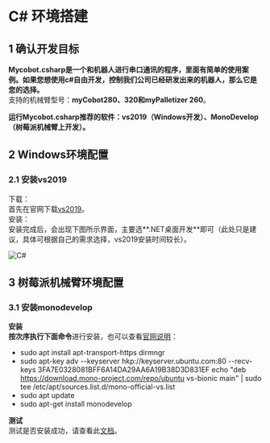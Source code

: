 # C# 环境搭建

## 1 确认开发目标

**Mycobot.csharp是一个和机器人进行串口通讯的程序，里面有简单的使用案例。如果您想使用c#自由开发，控制我们公司已经研发出来的机器人，那么它是您的选择。**<br>
支持的机械臂型号：**myCobot280、320和myPalletizer 260**。<br>

**运行Mycobot.csharp推荐的软件：vs2019（Windows开发）、MonoDevelop （树莓派机械臂上开发）。**<br>

## 2 Windows环境配置

### 2.1 安装vs2019

下载：<br>
首先在官网下载[vs2019](https://visualstudio.microsoft.com/zh-hans/vs/)。<br>
安装：<br>
安装完成后，会出现下图所示界面，主要选**.NET桌面开发**即可（此处只是建议，具体可根据自己的需求选择，vs2019安装时间较长）。<br>

![C#](../../../resources/3-FunctionsAndApplications/6.developmentGuide/C#/build/c#build.png)	

## 3 树莓派机械臂环境配置
### 3.1 安装monodevelop
**安装**<br>
**按次序执行下面命令**进行安装，也可以查看[官网说明](https://www.monodevelop.com/download/#fndtn-download-lin)：<br>
* sudo apt install apt-transport-https dirmngr<br>
* sudo apt-key adv --keyserver hkp://keyserver.ubuntu.com:80 --recv-keys 3FA7E0328081BFF6A14DA29AA6A19B38D3D831EF
echo "deb https://download.mono-project.com/repo/ubuntu vs-bionic main" | sudo tee /etc/apt/sources.list.d/mono-official-vs.list<br>
* sudo apt update<br>
* sudo apt-get install monodevelop<br>

**测试**<br>
测试是否安装成功，请查看此[文档](https://www.monodevelop.com/documentation/creating-a-simple-solution/)。<br>
	
